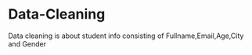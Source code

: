 # Data-Cleaning
Data cleaning is about student info consisting of Fullname,Email,Age,City and Gender

